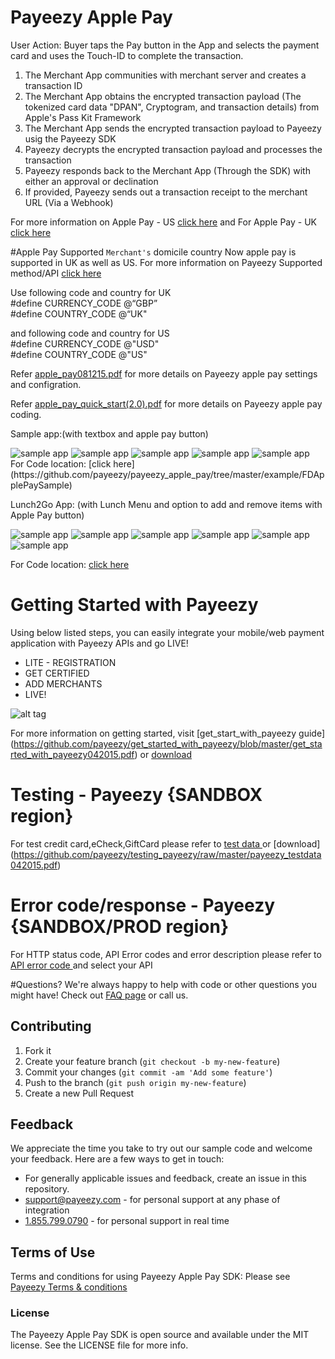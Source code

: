 # Payeezy Apple Pay

User Action: Buyer taps the Pay button in the App and selects the payment card and uses the Touch-ID to complete the transaction.

1. The Merchant App communities with merchant server and creates a transaction ID
2. The Merchant App obtains the encrypted transaction payload (The tokenized card data "DPAN", Cryptogram, and transaction details) 
   from Apple's Pass Kit Framework
3. The Merchant App sends the encrypted transaction payload to Payeezy usig the Payeezy SDK
4. Payeezy decrypts the encrypted transaction payload and processes the transaction
5. Payeezy responds back to the Merchant App (Through the SDK) with either an approval or declination
6. If provided, Payeezy sends out a transaction receipt to the merchant URL (Via a Webhook)

For more information on Apple Pay - US [click here](http://www.apple.com/apple-pay/) 
and For Apple Pay - UK [click here](https://www.apple.com/uk/apple-pay/) 

#Apple Pay Supported ``Merchant's`` domicile country
Now apple pay is supported in UK as well as US. For more information on Payeezy Supported method/API [click here](https://developer.payeezy.com/select-your-integration-method) 

Use following code and country for UK <br/>
\#define CURRENCY_CODE @“GBP” <br/>
\#define COUNTRY_CODE @“UK" 

and following code and country for US<br/>
\#define CURRENCY_CODE @"USD"<br/>
\#define COUNTRY_CODE @"US"

Refer [apple_pay081215.pdf](https://github.com/payeezy/payeezy_apple_pay/raw/master/guide/apple_pay081215.pdf) for more details on Payeezy apple pay settings and configration. 

Refer [apple_pay_quick_start(2.0).pdf](https://github.com/payeezy/payeezy_apple_pay/raw/master/guide/apple_pay_quick_start(2.0).pdf) for more details on Payeezy apple pay coding.


Sample app:(with textbox and apple pay button)

<div><img src="https://github.com/payeezy/payeezy_apple_pay/raw/master/guide/images/simple_app_landing_page.png" alt="sample app"/>&nbsp;<img src="https://github.com/payeezy/payeezy_apple_pay/raw/master/guide/images/simple_app_payment_sheet.png" alt="sample app"/>&nbsp;<img src="https://github.com/payeezy/payeezy_apple_pay/raw/master/guide/images/simple_app_payment_processing.png" alt="sample app"/>&nbsp;<img src="https://github.com/payeezy/payeezy_apple_pay/raw/master/guide/images/simple_app_payment_done.png" alt="sample app"/>&nbsp;<img src="https://github.com/payeezy/payeezy_apple_pay/raw/master/guide/images/simple_app_payment_confirmation.png" alt="sample app"/></div>
For Code location: [click here] (https://github.com/payeezy/payeezy_apple_pay/tree/master/example/FDApplePaySample)

Lunch2Go App: (with Lunch Menu and option to add and remove items with Apple Pay button)
<div><img src="https://github.com/payeezy/payeezy_apple_pay/raw/master/guide/images/ltg_app_landing_page.png" alt="sample app"/>&nbsp;<img src="https://github.com/payeezy/payeezy_apple_pay/raw/master/guide/images/ltg_app_payment_sheet.png" alt="sample app"/>&nbsp;<img src="https://github.com/payeezy/payeezy_apple_pay/raw/master/guide/images/ltg_app_order_page.png" alt="sample app"/>&nbsp;<img src="https://github.com/payeezy/payeezy_apple_pay/raw/master/guide/images/ltg_app_payment_processing.png" alt="sample app"/>&nbsp;<img src="https://github.com/payeezy/payeezy_apple_pay/raw/master/guide/images/ltg_app_payment_done.png" alt="sample app"/>&nbsp;<img src="https://github.com/payeezy/payeezy_apple_pay/raw/master/guide/images/ltg_app_payment_confirmation.png" alt="sample app"/></div>

For Code location: [click here](https://github.com/payeezy/payeezy_apple_pay/tree/master/example/LunchToGo)

# Getting Started with Payeezy
Using below listed steps, you can easily integrate your mobile/web payment application with Payeezy APIs and go LIVE!
*	LITE  - REGISTRATION  
*	GET CERTIFIED
*	ADD MERCHANTS 
*	LIVE!

![alt tag](https://github.com/payeezy/get_started_with_payeezy/raw/master/payeezy_flow_diagram.png)

For more information on getting started, visit  [get_start_with_payeezy guide] (https://github.com/payeezy/get_started_with_payeezy/blob/master/get_started_with_payeezy042015.pdf) or [download](https://github.com/payeezy/get_started_with_payeezy/raw/master/get_started_with_payeezy042015.pdf)

# Testing - Payeezy {SANDBOX region}
For test credit card,eCheck,GiftCard please refer to [test data ](https://github.com/payeezy/testing_payeezy/blob/master/payeezy_testdata042015.pdf) or [download] (https://github.com/payeezy/testing_payeezy/raw/master/payeezy_testdata042015.pdf)

# Error code/response - Payeezy {SANDBOX/PROD region}
For HTTP status code, API Error codes and error description please refer to [API error code ](https://developer.payeezy.com/payeezy_new_docs/apis) and select your API

#Questions?
We're always happy to help with code or other questions you might have! Check out [FAQ page](https://developer.payeezy.com/faq-page) or call us. 

## Contributing

1. Fork it 
2. Create your feature branch (`git checkout -b my-new-feature`)
3. Commit your changes (`git commit -am 'Add some feature'`)
4. Push to the branch (`git push origin my-new-feature`)
5. Create a new Pull Request  


## Feedback
We appreciate the time you take to try out our sample code and welcome your feedback. Here are a few ways to get in touch:
* For generally applicable issues and feedback, create an issue in this repository.
* support@payeezy.com - for personal support at any phase of integration
* [1.855.799.0790](tel:+18557990790)  - for personal support in real time 

## Terms of Use

Terms and conditions for using Payeezy Apple Pay SDK: Please see [Payeezy Terms & conditions](https://developer.payeezy.com/terms-use)
 
### License
The Payeezy Apple Pay SDK is open source and available under the MIT license. See the LICENSE file for more info.
